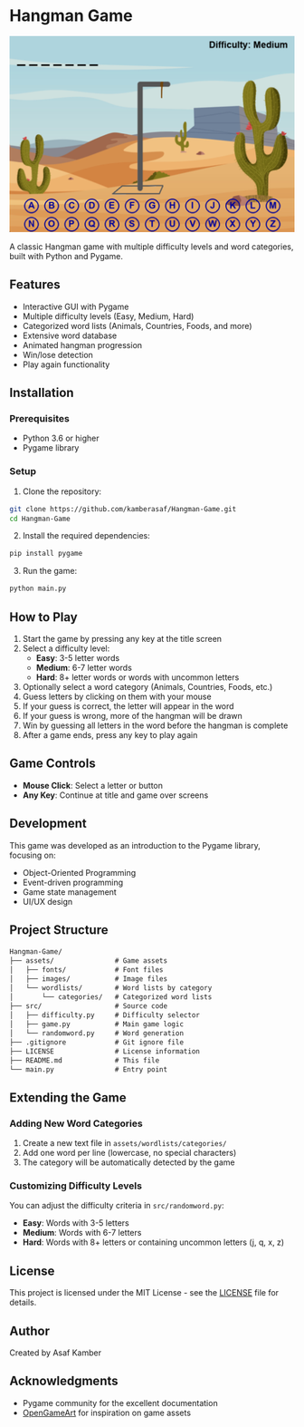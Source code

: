 # Hangman Game

![Hangman Game Screenshot](assets/images/hangman_screenshot.png)

A classic Hangman game with multiple difficulty levels and word categories, built with Python and Pygame.

## Features

- Interactive GUI with Pygame
- Multiple difficulty levels (Easy, Medium, Hard)
- Categorized word lists (Animals, Countries, Foods, and more)
- Extensive word database
- Animated hangman progression
- Win/lose detection
- Play again functionality

## Installation

### Prerequisites
- Python 3.6 or higher
- Pygame library

### Setup

1. Clone the repository:
```bash
git clone https://github.com/kamberasaf/Hangman-Game.git
cd Hangman-Game
```

2. Install the required dependencies:
```bash
pip install pygame
```

3. Run the game:
```bash
python main.py
```

## How to Play

1. Start the game by pressing any key at the title screen
2. Select a difficulty level:
   - **Easy**: 3-5 letter words
   - **Medium**: 6-7 letter words
   - **Hard**: 8+ letter words or words with uncommon letters
3. Optionally select a word category (Animals, Countries, Foods, etc.)
4. Guess letters by clicking on them with your mouse
5. If your guess is correct, the letter will appear in the word
6. If your guess is wrong, more of the hangman will be drawn
7. Win by guessing all letters in the word before the hangman is complete
8. After a game ends, press any key to play again

## Game Controls

- **Mouse Click**: Select a letter or button
- **Any Key**: Continue at title and game over screens

## Development

This game was developed as an introduction to the Pygame library, focusing on:
- Object-Oriented Programming
- Event-driven programming
- Game state management
- UI/UX design

## Project Structure

```
Hangman-Game/
├── assets/               # Game assets 
│   ├── fonts/            # Font files
│   ├── images/           # Image files
│   └── wordlists/        # Word lists by category
│       └── categories/   # Categorized word lists
├── src/                  # Source code
│   ├── difficulty.py     # Difficulty selector
│   ├── game.py           # Main game logic
│   └── randomword.py     # Word generation
├── .gitignore            # Git ignore file
├── LICENSE               # License information  
├── README.md             # This file
└── main.py               # Entry point
```

## Extending the Game

### Adding New Word Categories

1. Create a new text file in `assets/wordlists/categories/`
2. Add one word per line (lowercase, no special characters)
3. The category will be automatically detected by the game

### Customizing Difficulty Levels

You can adjust the difficulty criteria in `src/randomword.py`:
- **Easy**: Words with 3-5 letters
- **Medium**: Words with 6-7 letters
- **Hard**: Words with 8+ letters or containing uncommon letters (j, q, x, z)

## License

This project is licensed under the MIT License - see the [LICENSE](LICENSE) file for details.

## Author

Created by Asaf Kamber

## Acknowledgments

- Pygame community for the excellent documentation
- [OpenGameArt](https://opengameart.org/) for inspiration on game assets
